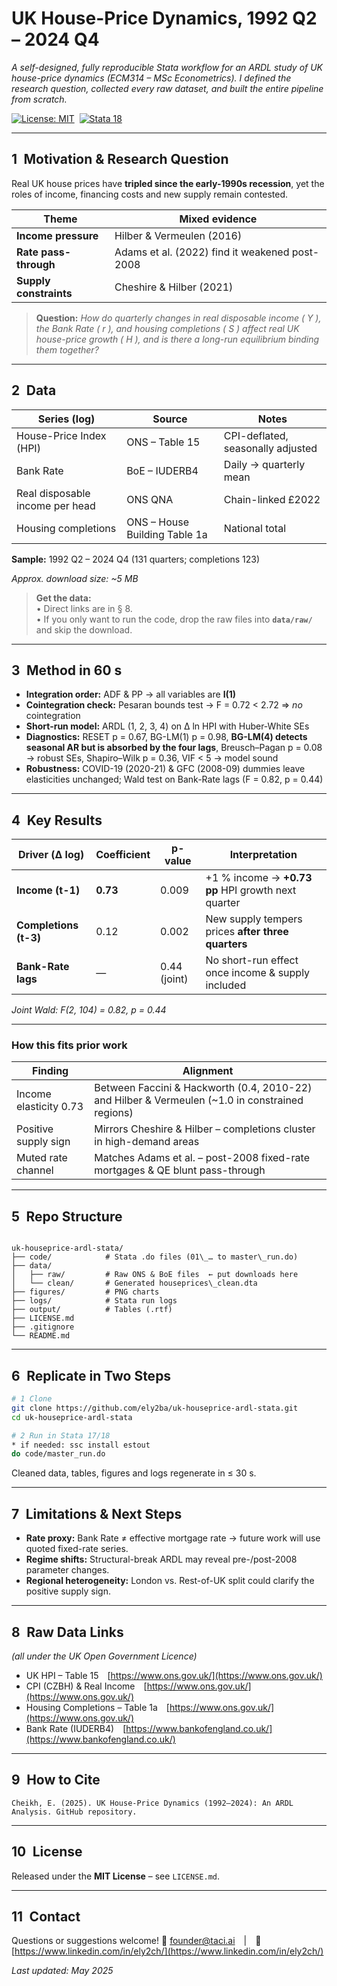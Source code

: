 
# UK House-Price Dynamics, 1992 Q2 – 2024 Q4  
*A self-designed, fully reproducible Stata workflow for an ARDL study of UK house-price dynamics (ECM314 – MSc Econometrics). I defined the research question, collected every raw dataset, and built the entire pipeline from scratch.*

[![License: MIT](https://img.shields.io/badge/license-MIT-blue.svg)](LICENSE.md)&nbsp;
[![Stata 18](https://img.shields.io/badge/Stata-17%2F18-lightgrey)](https://www.stata.com)

---

## 1 Motivation & Research Question  
Real UK house prices have **tripled since the early-1990s recession**, yet the roles of income, financing costs and new supply remain contested.

| Theme | Mixed evidence |
|-------|----------------|
| **Income pressure** | Hilber & Vermeulen (2016) |
| **Rate pass-through** | Adams et al. (2022) find it weakened post-2008 |
| **Supply constraints** | Cheshire & Hilber (2021) |

> **Question:** *How do quarterly changes in real disposable income ( Y ), the Bank Rate ( r ), and housing completions ( S ) affect real UK house-price growth ( H ), and is there a long-run equilibrium binding them together?*

---

## 2 Data  
| Series (log) | Source | Notes |
|--------------|--------|-------|
| House-Price Index (HPI) | ONS – Table 15 | CPI-deflated, seasonally adjusted |
| Bank Rate | BoE – IUDERB4 | Daily → quarterly mean |
| Real disposable income per head | ONS QNA | Chain-linked £2022 |
| Housing completions | ONS – House Building Table 1a | National total |

**Sample:** 1992 Q2 – 2024 Q4 (131 quarters; completions 123)  

*Approx. download size: ~5 MB*

> **Get the data:**  
> • Direct links are in § 8.  
> • If you only want to run the code, drop the raw files into **`data/raw/`** and skip the download.

---

## 3 Method in 60 s  
* **Integration order:** ADF & PP → all variables are **I(1)**  
* **Cointegration check:** Pesaran bounds test → F = 0.72 < 2.72 ⇒ *no* cointegration  
* **Short-run model:** ARDL (1, 2, 3, 4) on Δ ln HPI with Huber-White SEs  
* **Diagnostics:** RESET p = 0.67, BG-LM(1) p = 0.98, **BG-LM(4) detects seasonal AR but is absorbed by the four lags**, Breusch–Pagan p = 0.08 → robust SEs, Shapiro–Wilk p = 0.36, VIF < 5 → model sound  
* **Robustness:** COVID-19 (2020-21) & GFC (2008-09) dummies leave elasticities unchanged; Wald test on Bank-Rate lags (F = 0.82, p = 0.44)

---

## 4 Key Results  
| Driver (Δ log) | Coefficient | p-value | Interpretation |
|----------------|-------------|---------|----------------|
| **Income (t-1)** | **0.73** | 0.009 | +1 % income → **+0.73 pp** HPI growth next quarter |
| **Completions (t-3)** | 0.12 | 0.002 | New supply tempers prices **after three quarters** |
| **Bank-Rate lags** | — | 0.44 (joint) | No short-run effect once income & supply included |

*Joint Wald: F(2, 104) = 0.82, p = 0.44*

---

### How this fits prior work  
| Finding | Alignment |
|---------|-----------|
| Income elasticity 0.73 | Between Faccini & Hackworth (0.4, 2010-22) and Hilber & Vermeulen (~1.0 in constrained regions) |
| Positive supply sign | Mirrors Cheshire & Hilber – completions cluster in high-demand areas |
| Muted rate channel | Matches Adams et al. – post-2008 fixed-rate mortgages & QE blunt pass-through |

---

## 5 Repo Structure
```

uk-houseprice-ardl-stata/
├── code/            # Stata .do files (01\_… to master\_run.do)
├── data/
│   ├── raw/         # Raw ONS & BoE files  ← put downloads here
│   └── clean/       # Generated houseprices\_clean.dta
├── figures/         # PNG charts
├── logs/            # Stata run logs
├── output/          # Tables (.rtf)
├── LICENSE.md
├── .gitignore
└── README.md

````

---

## 6 Replicate in Two Steps
```bash
# 1 Clone
git clone https://github.com/ely2ba/uk-houseprice-ardl-stata.git
cd uk-houseprice-ardl-stata

# 2 Run in Stata 17/18
* if needed: ssc install estout
do code/master_run.do
````

Cleaned data, tables, figures and logs regenerate in ≤ 30 s.

---

## 7 Limitations & Next Steps

* **Rate proxy:** Bank Rate ≠ effective mortgage rate → future work will use quoted fixed-rate series.
* **Regime shifts:** Structural-break ARDL may reveal pre-/post-2008 parameter changes.
* **Regional heterogeneity:** London vs. Rest-of-UK split could clarify the positive supply sign.

---

## 8 Raw Data Links

*(all under the UK Open Government Licence)*

* UK HPI – Table 15 [https://www.ons.gov.uk/](https://www.ons.gov.uk/)
* CPI (CZBH) & Real Income [https://www.ons.gov.uk/](https://www.ons.gov.uk/)
* Housing Completions – Table 1a [https://www.ons.gov.uk/](https://www.ons.gov.uk/)
* Bank Rate (IUDERB4) [https://www.bankofengland.co.uk/](https://www.bankofengland.co.uk/)

---

## 9 How to Cite

```text
Cheikh, E. (2025). UK House-Price Dynamics (1992–2024): An ARDL Analysis. GitHub repository.
```

---

## 10 License

Released under the **MIT License** – see `LICENSE.md`.

---

## 11 Contact

Questions or suggestions welcome!
📧 [founder@taci.ai](mailto:founder@taci.ai) | 🔗 [https://www.linkedin.com/in/ely2ch/](https://www.linkedin.com/in/ely2ch/)

*Last updated: May 2025*


